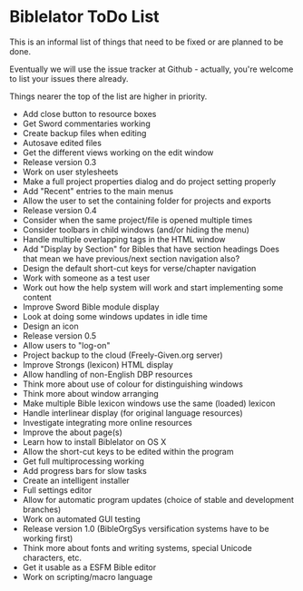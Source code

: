 Biblelator ToDo List
====================

This is an informal list of things that need to be fixed or are planned to be done.

Eventually we will use the issue tracker at Github
    - actually, you're welcome to list your issues there already.

Things nearer the top of the list are higher in priority.

* Add close button to resource boxes
* Get Sword commentaries working
* Create backup files when editing
* Autosave edited files
* Get the different views working on the edit window
* Release version 0.3
* Work on user stylesheets
* Make a full project properties dialog and do project setting properly
* Add "Recent" entries to the main menus
* Allow the user to set the containing folder for projects and exports
* Release version 0.4
* Consider when the same project/file is opened multiple times
* Consider toolbars in child windows (and/or hiding the menu)
* Handle multiple overlapping tags in the HTML window
* Add "Display by Section" for Bibles that have section headings
    Does that mean we have previous/next section navigation also?
* Design the default short-cut keys for verse/chapter navigation
* Work with someone as a test user
* Work out how the help system will work and start implementing some content
* Improve Sword Bible module display
* Look at doing some windows updates in idle time
* Design an icon
* Release version 0.5
* Allow users to "log-on"
* Project backup to the cloud (Freely-Given.org server)
* Improve Strongs (lexicon) HTML display
* Allow handling of non-English DBP resources
* Think more about use of colour for distinguishing windows
* Think more about window arranging
* Make multiple Bible lexicon windows use the same (loaded) lexicon
* Handle interlinear display (for original language resources)
* Investigate integrating more online resources
* Improve the about page(s)
* Learn how to install Biblelator on OS X
* Allow the short-cut keys to be edited within the program
* Get full multiprocessing working
* Add progress bars for slow tasks
* Create an intelligent installer
* Full settings editor
* Allow for automatic program updates (choice of stable and development branches)
* Work on automated GUI testing
* Release version 1.0 (BibleOrgSys versification systems have to be working first)
* Think more about fonts and writing systems, special Unicode characters, etc.
* Get it usable as a ESFM Bible editor
* Work on scripting/macro language
